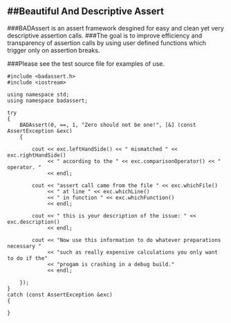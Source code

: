 ##Beautiful And Descriptive Assert
----------------------------

###BADAssert is an assert framework desgined for easy and clean yet very descriptive assertion calls.
###The goal is to improve efficiency and transparency of assertion calls by using user defined functions which trigger only on assertion breaks.

###Please see the test source file for examples of use.


```
#include <badassert.h>
#include <iostream>

using namespace std;
using namespace badassert;

try
{
    BADAssert(0, ==, 1, "Zero should not be one!", [&] (const AssertException &exc)
    {

        cout << exc.leftHandSide() << " mismatched " << exc.rightHandSide()
             << " according to the " << exc.comparisonOperator() << " operator. "
             << endl;

        cout << "assert call came from the file " << exc.whichFile()
             << " at line " << exc.whichLine()
             << " in function " << exc.whichFunction()
             << endl;

        cout << " this is your description of the issue: " << exc.description()
             << endl;

        cout << "Now use this information to do whatever preparations necessary "
             << "such as really expensive calculations you only want to do if the"
             << "progam is crashing in a debug build."
             << endl;

    });
}
catch (const AssertException &exc)
{

}

```
